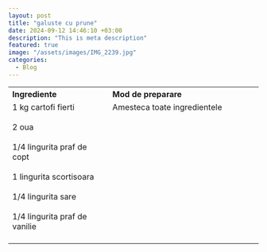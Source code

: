 ```yaml
---
layout: post
title: "galuste cu prune"
date: 2024-09-12 14:46:10 +03:00
description: "This is meta description"
featured: true
image: "/assets/images/IMG_2239.jpg"
categories:
  - Blog
---
```


<table style="width: 100%; border-collapse: collapse;">
  <tr>
    <th style="text-align: left;width: 40%;vertical-align: top;">Ingrediente</th>
    <th style="text-align: left;width: 60%;vertical-align: top;">Mod de preparare</th>
  </tr>
  <tr>
    <td style="text-align: left;width: 40%;vertical-align: top;">
        1 kg cartofi fierti<br><br>
        2 oua<br><br>
        1/4 lingurita praf de copt<br><br>
        1 lingurita scortisoara<br><br>
        1/4 lingurita sare<br><br>
        1/4 lingurita praf de vanilie<br><br>
    </td>
    <td style="text-align: left;width: 60%;vertical-align: top;">
      Amesteca toate ingredientele
    </td>
  </tr>
</table>
